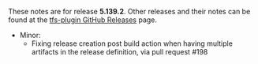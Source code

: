These notes are for release **5.139.2**.
Other releases and their notes can be found at the [tfs-plugin GitHub Releases](https://github.com/jenkinsci/tfs-plugin/releases) page.
 
* Minor:
    * Fixing release creation post build action when having multiple artifacts in the release definition, via pull request #198

